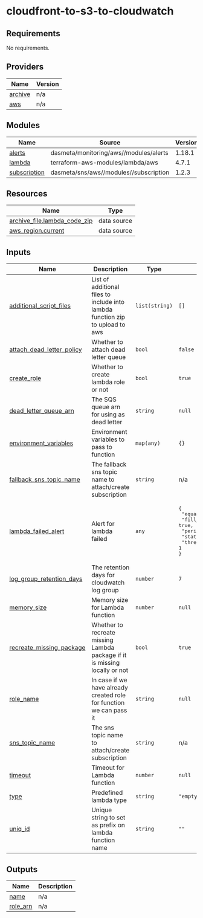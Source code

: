 # cloudfront-to-s3-to-cloudwatch

<!-- BEGINNING OF PRE-COMMIT-TERRAFORM DOCS HOOK -->
## Requirements

No requirements.

## Providers

| Name | Version |
|------|---------|
| <a name="provider_archive"></a> [archive](#provider\_archive) | n/a |
| <a name="provider_aws"></a> [aws](#provider\_aws) | n/a |

## Modules

| Name | Source | Version |
|------|--------|---------|
| <a name="module_alerts"></a> [alerts](#module\_alerts) | dasmeta/monitoring/aws//modules/alerts | 1.18.1 |
| <a name="module_lambda"></a> [lambda](#module\_lambda) | terraform-aws-modules/lambda/aws | 4.7.1 |
| <a name="module_subscription"></a> [subscription](#module\_subscription) | dasmeta/sns/aws//modules//subscription | 1.2.3 |

## Resources

| Name | Type |
|------|------|
| [archive_file.lambda_code_zip](https://registry.terraform.io/providers/hashicorp/archive/latest/docs/data-sources/file) | data source |
| [aws_region.current](https://registry.terraform.io/providers/hashicorp/aws/latest/docs/data-sources/region) | data source |

## Inputs

| Name | Description | Type | Default | Required |
|------|-------------|------|---------|:--------:|
| <a name="input_additional_script_files"></a> [additional\_script\_files](#input\_additional\_script\_files) | List of additional files to include into lambda function zip to upload to aws | `list(string)` | `[]` | no |
| <a name="input_attach_dead_letter_policy"></a> [attach\_dead\_letter\_policy](#input\_attach\_dead\_letter\_policy) | Whether to attach dead letter queue | `bool` | `false` | no |
| <a name="input_create_role"></a> [create\_role](#input\_create\_role) | Whether to create lambda role or not | `bool` | `true` | no |
| <a name="input_dead_letter_queue_arn"></a> [dead\_letter\_queue\_arn](#input\_dead\_letter\_queue\_arn) | The SQS queue arn for using as dead letter | `string` | `null` | no |
| <a name="input_environment_variables"></a> [environment\_variables](#input\_environment\_variables) | Environment variables to pass to function | `map(any)` | `{}` | no |
| <a name="input_fallback_sns_topic_name"></a> [fallback\_sns\_topic\_name](#input\_fallback\_sns\_topic\_name) | The fallback sns topic name to attach/create subscription | `string` | n/a | yes |
| <a name="input_lambda_failed_alert"></a> [lambda\_failed\_alert](#input\_lambda\_failed\_alert) | Alert for lambda failed | `any` | <pre>{<br>  "equation": "gte",<br>  "fill_insufficient_data": true,<br>  "period": 60,<br>  "statistic": "sum",<br>  "threshold": 1<br>}</pre> | no |
| <a name="input_log_group_retention_days"></a> [log\_group\_retention\_days](#input\_log\_group\_retention\_days) | The retention days for cloudwatch log group | `number` | `7` | no |
| <a name="input_memory_size"></a> [memory\_size](#input\_memory\_size) | Memory size for Lambda function | `number` | `null` | no |
| <a name="input_recreate_missing_package"></a> [recreate\_missing\_package](#input\_recreate\_missing\_package) | Whether to recreate missing Lambda package if it is missing locally or not | `bool` | `true` | no |
| <a name="input_role_name"></a> [role\_name](#input\_role\_name) | In case if we have already created role for function we can pass it | `string` | `null` | no |
| <a name="input_sns_topic_name"></a> [sns\_topic\_name](#input\_sns\_topic\_name) | The sns topic name to attach/create subscription | `string` | n/a | yes |
| <a name="input_timeout"></a> [timeout](#input\_timeout) | Timeout for Lambda function | `number` | `null` | no |
| <a name="input_type"></a> [type](#input\_type) | Predefined lambda type | `string` | `"empty"` | no |
| <a name="input_uniq_id"></a> [uniq\_id](#input\_uniq\_id) | Unique string to set as prefix on lambda function name | `string` | `""` | no |

## Outputs

| Name | Description |
|------|-------------|
| <a name="output_name"></a> [name](#output\_name) | n/a |
| <a name="output_role_arn"></a> [role\_arn](#output\_role\_arn) | n/a |
<!-- END OF PRE-COMMIT-TERRAFORM DOCS HOOK -->
